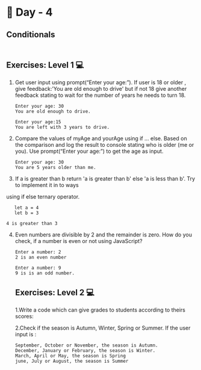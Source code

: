 # 🔖 Day - 4

##  Conditionals<br><br>

## Exercises: Level 1 💻 

1. Get user input using prompt(“Enter your age:”). If user is 18 or older , give feedback:'You are old enough to drive' but if not 18 give another feedback stating to wait for the number of years he needs to turn 18.

       Enter your age: 30
       You are old enough to drive.

       Enter your age:15
       You are left with 3 years to drive.
   
2. Compare the values of myAge and yourAge using if … else. Based on the comparison and log the result to console stating who is older (me or you). Use prompt(“Enter your age:”) to get the age as input.
 
       Enter your age: 30
       You are 5 years older than me.

3. If a is greater than b return 'a is greater than b' else 'a is less than b'. Try to implement it in to ways

  using if else
  ternary operator.

       let a = 4
       let b = 3

    4 is greater than 3
4. Even numbers are divisible by 2 and the remainder is zero. How do you check, if a number is even or not using JavaScript?

       Enter a number: 2
       2 is an even number

       Enter a number: 9
       9 is is an odd number.


   ## Exercises: Level 2 💻


   1.Write a code which can give grades to students according to theirs scores:
        
   2.Check if the season is Autumn, Winter, Spring or Summer. If the user input is :

       September, October or November, the season is Autumn.
       December, January or February, the season is Winter.
       March, April or May, the season is Spring
       june, July or August, the season is Summer
    

